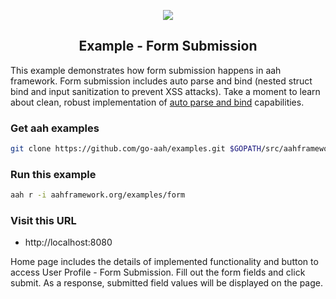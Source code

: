 <p align="center">
  <img src="https://cdn.aahframework.org/assets/img/aah-logo-64x64.png" />
  <h2 align="center">Example - Form Submission</h2>
</p>

This example demonstrates how form submission happens in aah framework. Form submission includes auto parse and bind (nested struct bind and input sanitization to prevent XSS attacks). Take a moment to learn about clean, robust implementation of [auto parse and bind](https://docs.aahframework.org/request-parameters-auto-bind.html) capabilities.

### Get aah examples

```bash
git clone https://github.com/go-aah/examples.git $GOPATH/src/aahframework.org/examples
```

### Run this example

```bash
aah r -i aahframework.org/examples/form
```

### Visit this URL

  * http://localhost:8080

Home page includes the details of implemented functionality and button to access User Profile - Form Submission. Fill out the form fields and click submit. As a response, submitted field values will be displayed on the page.
